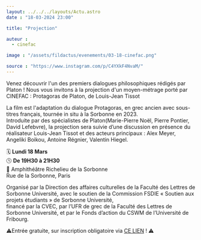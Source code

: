 ```yaml
---
layout: ../../../layouts/Actu.astro
date : "18-03-2024 23:00"

title: "Projection"

auteur :
  - cinefac

image : "/assets/fildactus/evenements/03-18-cinefac.png"

source : "https://www.instagram.com/p/C4YXkF4NvaM/"
---
```


Venez découvrir l'un des premiers dialogues philosophiques rédigés par Platon ! Nous vous invitons à la projection d'un moyen-métrage porté par CINEFAC : Protagoras de Platon, de Louis-Jean Tissot

La film est l'adaptation du dialogue Protagoras, en grec ancien avec sous-titres français, tournée in situ à la Sorbonne en 2023.  
Introduite par des spécialistes de Platon(Marie-Pierre Noël, Pierre Pontier, David Lefebvre), la projection sera suivie d’une discussion en présence du réalisateur Louis-Jean Tissot et des acteurs principaux : Alex Meyer, Angeliki Boikou, Antoine Régnier, Valentin Hiegel.

🗓 __Lundi 18 Mars__  
🕓 __De 19H30 à 21H30__  
📍 Amphithéâtre Richelieu de la Sorbonne  
Rue de la Sorbonne, Paris

Organisé par la Direction des affaires culturelles de la Faculté des Lettres de Sorbonne Université, avec le soutien de la Commission FSDIE « Soutien aux projets étudiants » de Sorbonne Université,  
financé par la CVEC, par l’UFR de grec de la Faculté des Lettres de Sorbonne Université, et par le Fonds d’action du CSWM de l’Université de Fribourg.

⚠️Entrée gratuite, sur inscription obligatoire via [CE LIEN](https://www.billetweb.fr/protagoras-de-platon) ! ⚠️